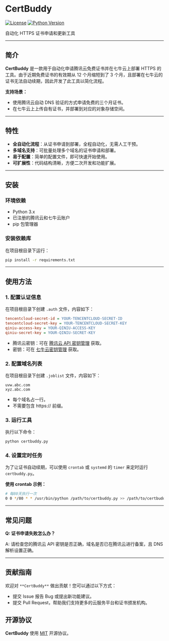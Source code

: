 # CertBuddy

[![License](https://img.shields.io/badge/license-MIT-blue.svg)](LICENSE)
[![Python Version](https://img.shields.io/badge/python-3.x-yellow.svg)](https://www.python.org/)

自动化 HTTPS 证书申请和更新工具

---

## 简介

**CertBuddy** 是一款用于自动化申请腾讯云免费证书并在七牛云上部署 HTTPS 的工具。由于近期免费证书的有效期从 12 个月缩短到了 3 个月，且部署在七牛云的证书无法自动续期，因此开发了此工具以简化流程。

**支持场景：**

- 使用腾讯云自动 DNS 验证的方式申请免费的三个月证书。
- 在七牛云上上传自有证书，并部署到对应的对象存储空间。

---

## 特性

- **全自动化流程**：从证书申请到部署，全程自动化，无需人工干预。
- **多域名支持**：可批量处理多个域名的证书申请和部署。
- **易于配置**：简单的配置文件，即可快速开始使用。
- **可扩展性**：代码结构清晰，方便二次开发和功能扩展。

---

## 安装

### 环境依赖

- Python 3.x
- 已注册的腾讯云和七牛云账户
- pip 包管理器

### 安装依赖库

在项目根目录下运行：

```bash
pip install -r requirements.txt
```

---

## 使用方法

### 1. 配置认证信息

在项目根目录下创建 `.auth` 文件，内容如下：

```ini
tencentcloud-secret-id = YOUR-TENCENTCLOUD-SECRET-ID
tencentcloud-secret-key = YOUR-TENCENTCLOUD-SECRET-KEY
qiniu-access-key = YOUR-QINIU-ACCESS-KEY
qiniu-secret-key = YOUR-QINIU-SECRET-KEY
```

- 腾讯云密钥：可在 [腾讯云 API 密钥管理](https://console.cloud.tencent.com/cam/capi) 获取。
- 密钥：可在 [七牛云密钥管理](https://portal.qiniu.com/user/key) 获取。

### 2. 配置域名列表

在项目根目录下创建 `.joblist` 文件，内容如下：

```text
uvw.abc.com
xyz.abc.com
```

- 每个域名占一行。
- 不需要包含 https:// 前缀。

### 3. 运行工具

执行以下命令：

```bash
python certbuddy.py
```

### 4. 设置定时任务

为了让证书自动续期，可以使用 `crontab` 或 `systemd` 的 `timer` 来定时运行 `certbuddy.py`。

**使用 crontab 示例：**

```bash
# 每80天执行一次
0 0 */80 * * /usr/bin/python /path/to/certbuddy.py >> /path/to/certbuddy.log 2>&1
```

---

## 常见问题

**Q: 证书申请失败怎么办？**

A: 请检查您的腾讯云 API 密钥是否正确，域名是否已在腾讯云进行备案，且 DNS 解析设置正确。

---

## 贡献指南

欢迎对 `**CertBuddy**` 做出贡献！您可以通过以下方式：
- 提交 Issue 报告 Bug 或提出新功能建议。
- 提交 Pull Request，帮助我们支持更多的云服务平台和证书颁发机构。

## 开源协议

**CertBuddy** 使用 [MIT](LICENSE) 开源协议。
